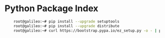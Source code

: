 Python Package Index
==

```sh
    root@galileo:~# pip install --upgrade setuptools
    root@galileo:~# pip install --upgrade distribute
    root@galileo:~# curl https://bootstrap.pypa.io/ez_setup.py -o - | python
```